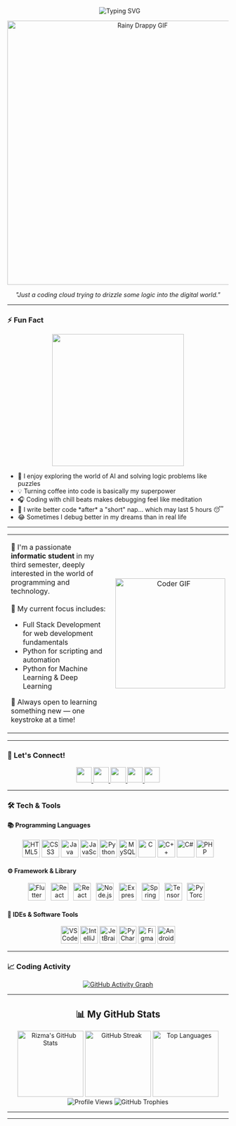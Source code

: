 <p align="center">
  <img src="https://readme-typing-svg.demolab.com?font=Fira+Code&duration=2200&pause=800&color=61DAFB&center=true&vCenter=true&width=500&lines=%F0%9F%91%8B+Hi%2C+I'm+Rizma+Indra!;%E2%9C%A8+AI+Engineer+%7C+Cyber+Security+%7C+Full+Stack+Developer;%F0%9F%93%9A+Always+Learning+%26+Building+Things" alt="Typing SVG" />
</p>

<p align="center">
  <img src="https://media.giphy.com/media/kFgzrTt798d2w/giphy.gif?cid=ecf05e47zvphahpyrd1pggtlig8rb69trlm6o82y0wyneqew&ep=v1_gifs_search&rid=giphy.gif&ct=g" width="600" alt="Rainy Drappy GIF" />
</p>

<p align="center">
  <em>"Just a coding cloud trying to drizzle some logic into the digital world."</em>
</p>

---
### ⚡ Fun Fact
<p align="center">
  <img src="https://media.giphy.com/media/v1.Y2lkPTc5MGI3NjExNHpwbWQ0dzR3aTdoOWF3ZTI4Nmo2enVnM2E0cm1lYXlubGQwZnBrNCZlcD12MV9naWZzX3NlYXJjaCZjdD1n/wyFbTKs9X99Yc/giphy.gif" width="300"/><br>
</p>

<ul align="left">
  <li>🤖 I enjoy exploring the world of AI and solving logic problems like puzzles</li>
  <li>💡 Turning coffee into code is basically my superpower</li>
  <li>🎧 Coding with chill beats makes debugging feel like meditation</li>
  <li>🛌 I write better code *after* a "short" nap... which may last 5 hours 😴</li>
  <li>😂 Sometimes I debug better in my dreams than in real life</li>
</ul>

---

<table>
  <tr>
    <td align="left" width="60%">
      <p>
          🚀 I'm a passionate <strong>informatic student</strong> in my third semester, deeply interested in the world of programming and technology.<br><br>
        🎯 My current focus includes:
        <ul>
          <li>Full Stack Development for web development fundamentals</li>
          <li>Python for scripting and automation</li>
          <li>Python for Machine Learning & Deep Learning</li>
        </ul>
        🌱 Always open to learning something new — one keystroke at a time!
      </p>
    </td>
    <td align="center" width="60%">
      <img src="https://media.giphy.com/media/v1.Y2lkPTc5MGI3NjExbHo5M3lzaGhtYzJoemRiOTFuODE4NmFoZDI2ZXpiampzamY5NmFkayZlcD12MV9naWZzX3NlYXJjaCZjdD1n/3o6ZsZwsU65E0qcok8/giphy.gif" width="250" alt="Coder GIF" />
    </td>
  </tr>
</table>

---

### 🔗 Let's Connect!
<div align="center">
  <a href="https://www.youtube.com/@RizmaIndra" target="_blank">
    <img src="https://img.shields.io/static/v1?message=YouTube&logo=youtube&label=&color=FF0000&logoColor=white&style=for-the-badge" height="35" />
  </a>
  <a href="https://www.instagram.com/draapy_/" target="_blank">
    <img src="https://img.shields.io/static/v1?message=Instagram&logo=instagram&label=&color=E4405F&logoColor=white&style=for-the-badge" height="35" />
  </a>
  <a href="https://www.linkedin.com/in/rizma-indra-pramudya-a1763428a/" target="_blank">
    <img src="https://img.shields.io/static/v1?message=LinkedIn&logo=linkedin&label=&color=0077B5&logoColor=white&style=for-the-badge" height="35" />
  </a>
  <a href="https://www.facebook.com/rizmaindra.pramudya" target="_blank">
    <img src="https://img.shields.io/static/v1?message=Facebook&logo=facebook&label=&color=1877F2&logoColor=white&style=for-the-badge" height="35" />
  </a>
  <a href="mailto:rizmaindra455@gmail.com">
    <img src="https://img.shields.io/static/v1?message=Gmail&logo=gmail&label=&color=D14836&logoColor=white&style=for-the-badge" height="35" />
  </a>
</div>

---

### 🛠️ Tech & Tools

#### 📚 Programming Languages
<p align="center">
  <img src="https://cdn.jsdelivr.net/gh/devicons/devicon/icons/html5/html5-original.svg" height="40" alt="HTML5" />
  <img src="https://cdn.jsdelivr.net/gh/devicons/devicon/icons/css3/css3-original.svg" height="40" alt="CSS3" />
  <img src="https://cdn.jsdelivr.net/gh/devicons/devicon/icons/java/java-original.svg" height="40" alt="Java" />
  <img src="https://cdn.jsdelivr.net/gh/devicons/devicon/icons/javascript/javascript-original.svg" height="40" alt="JavaScript" />
  <img src="https://cdn.jsdelivr.net/gh/devicons/devicon/icons/python/python-original.svg" height="40" alt="Python" />
  <img src="https://cdn.jsdelivr.net/gh/devicons/devicon/icons/mysql/mysql-original.svg" height="40" alt="MySQL" />
  <img src="https://cdn.jsdelivr.net/gh/devicons/devicon/icons/c/c-original.svg" height="40" alt="C" />
  <img src="https://cdn.jsdelivr.net/gh/devicons/devicon/icons/cplusplus/cplusplus-original.svg" height="40" alt="C++" />
  <img src="https://cdn.jsdelivr.net/gh/devicons/devicon/icons/csharp/csharp-original.svg" height="40" alt="C#" />
  <img src="https://cdn.jsdelivr.net/gh/devicons/devicon/icons/php/php-original.svg" height="40" alt="PHP" />
</p>

<h4>⚙️ Framework & Library</h4>
<p align="center">
  <img src="https://cdn.jsdelivr.net/gh/devicons/devicon/icons/flutter/flutter-original.svg" height="40" alt="Flutter" />
  &nbsp;
  <img src="https://cdn.jsdelivr.net/gh/devicons/devicon/icons/react/react-original.svg" height="40" alt="React Native" />
  &nbsp;

  <img src="https://cdn.jsdelivr.net/gh/devicons/devicon/icons/react/react-original.svg" height="40" alt="React" />
  &nbsp;
  
  <img src="https://cdn.jsdelivr.net/gh/devicons/devicon/icons/nodejs/nodejs-original.svg" height="40" alt="Node.js" />
  &nbsp;
  <img src="https://cdn.jsdelivr.net/gh/devicons/devicon/icons/express/express-original.svg" height="40" alt="Express" />
  &nbsp;
  <img src="https://cdn.jsdelivr.net/gh/devicons/devicon/icons/spring/spring-original.svg" height="40" alt="Spring" />
  &nbsp;
  
  
  <img src="https://cdn.jsdelivr.net/gh/devicons/devicon/icons/tensorflow/tensorflow-original.svg" height="40" alt="TensorFlow" />
  &nbsp;
  <img src="https://cdn.jsdelivr.net/gh/devicons/devicon/icons/pytorch/pytorch-original.svg" height="40" alt="PyTorch" />
  &nbsp;
</p>

#### 🧰 IDEs & Software Tools
<p align="center">
  <img src="https://cdn.jsdelivr.net/gh/devicons/devicon/icons/vscode/vscode-original.svg" height="40" alt="VSCode" />
  <img src="https://cdn.jsdelivr.net/gh/devicons/devicon/icons/intellij/intellij-original.svg" height="40" alt="IntelliJ IDEA" />
  <img src="https://cdn.jsdelivr.net/gh/devicons/devicon/icons/jetbrains/jetbrains-original.svg" height="40" alt="JetBrains" />
  <img src="https://cdn.jsdelivr.net/gh/devicons/devicon/icons/pycharm/pycharm-original.svg" height="40" alt="PyCharm" />
  <img src="https://cdn.jsdelivr.net/gh/devicons/devicon/icons/figma/figma-original.svg" height="40" alt="Figma" />
  <img src="https://cdn.jsdelivr.net/gh/devicons/devicon/icons/androidstudio/androidstudio-original.svg" height="40" alt="Android Studio" />  
</p>

---

### 📈 Coding Activity
<p align="center">
  <a href="https://github.com/Drappy-cat">
    <img src="https://github-readme-activity-graph.vercel.app/graph?username=Drappy-cat&theme=github-dark&area=true&hide_border=true" alt="GitHub Activity Graph" />
  </a>
</p>

---

<h2 align="center">📊 My GitHub Stats</h2>

<p align="center">
  <img src="https://github-readme-stats.vercel.app/api?username=Drappy-cat&show_icons=true&theme=radical&border_radius=15&hide_title=true" height="150" alt="Rizma's GitHub Stats"/>
  <img src="https://github-readme-streak-stats.herokuapp.com?user=Drappy-cat&theme=radical&hide_border=false&border_radius=15" height="150" alt="GitHub Streak"/>
  <img src="https://github-readme-stats.vercel.app/api/top-langs/?username=Drappy-cat&layout=compact&theme=radical&border_radius=15" height="150" alt="Top Languages"/>
  <img src="https://komarev.com/ghpvc/?username=Drappy-cat&color=blueviolet&style=flat-square" alt="Profile Views"/>
  <img src="https://github-profile-trophy.vercel.app/?username=Drappy-cat&theme=radical&column=7&margin-w=15&margin-h=15" alt="GitHub Trophies" />

</p>

---


---
<!--
**Drappy-cat/Drappy-cat** is a ✨ _special_ ✨ repository because its `README.md` (this file) appears on your GitHub profile.

Here are some ideas to get you started:

- 🔭 I’m currently working on ...
- 🌱 I’m currently learning ...
- 👯 I’m looking to collaborate on ...
- 🤔 I’m looking for help with ...
- 💬 Ask me about ...
- 📫 How to reach me: ...
- 😄 Pronouns: ...
- ⚡ Fun fact: ...
-->
